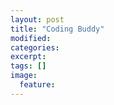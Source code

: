 ```yaml
---
layout: post
title: "Coding Buddy"
modified:
categories: 
excerpt:
tags: []
image:
  feature:
---
```


